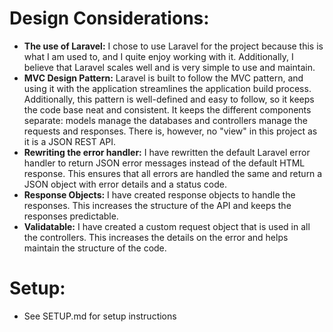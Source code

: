 
# Design Considerations:
* **The use of Laravel:**
I chose to use Laravel for the project because this is what I am used to, and I quite enjoy working with it. Additionally, I believe that Laravel scales well and is very simple to use and maintain.
* **MVC Design Pattern:**
Laravel is built to follow the MVC pattern, and using it with the application streamlines the application build process. Additionally, this pattern is well-defined and easy to follow, so it keeps the code base neat and consistent. It keeps the different components separate: models manage the databases and controllers manage the requests and responses. There is, however, no "view" in this project as it is a JSON REST API.
* **Rewriting the error handler:**
I have rewritten the default Laravel error handler to return JSON error messages instead of the default HTML response. This ensures that all errors are handled the same and return a JSON object with error details and a status code.
* **Response Objects:**
I have created response objects to handle the responses. This increases the structure of the API and keeps the responses predictable.
* **Validatable:**
I have created a custom request object that is used in all the controllers. This increases the details on the error and helps maintain the structure of the code.

# Setup:
* See SETUP.md for setup instructions
